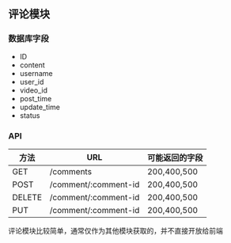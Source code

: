 ## 评论模块

### 数据库字段

- ID
- content
- username
- user_id
- video_id
- post_time
- update_time
- status

### API

| 方法   | URL                  | 可能返回的字段 |
| ------ | -------------------- | -------------- |
| GET    | /comments            | 200,400,500    |
| POST   | /comment/:comment-id | 200,400,500    |
| DELETE | /comment/:comment-id | 200,400,500    |
| PUT    | /comment/:comment-id | 200,400,500    |

评论模块比较简单，通常仅作为其他模块获取的，并不直接开放给前端